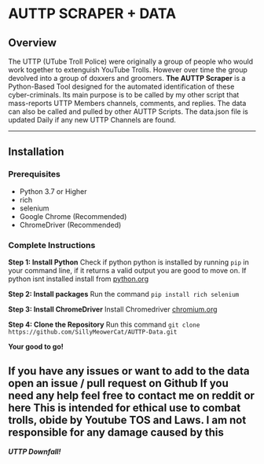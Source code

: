 # AUTTP SCRAPER + DATA

## Overview
The UTTP (UTube Troll Police) were originally a group of people who would work together to extenguish YouTube Trolls. However over time the group devolved into a group of doxxers and groomers. **The AUTTP Scraper** is a Python-Based Tool designed for the automated identification of these cyber-criminals. Its main purpose is to be called by my other script that mass-reports UTTP Members channels, comments, and replies. The data can also be called and pulled by other AUTTP Scripts. The data.json file is updated Daily if any new UTTP Channels are found. 

---

## Installation
### Prerequisites
- Python 3.7 or Higher
- rich
- selenium
- Google Chrome (Recommended)
- ChromeDriver (Recommended)

### Complete Instructions
**Step 1: Install Python**
Check if python python is installed by running `pip` in your command line, if it returns a valid output you are good to move on.
If python isnt installed install from [python.org](https://www.python.org/downloads/release/python-3135/)

**Step 2: Install packages**
Run the command `pip install rich selenium`

**Step 3: Install ChromeDriver**
Install Chromedriver [chromium.org](https://chromedriver.chromium.org/downloads)

**Step 4: Clone the Repository**
Run this command `git clone https://github.com/SillyMeowerCat/AUTTP-Data.git`

**Your good to go!**


**If you have any issues or want to add to the data open an issue / pull request on Github**
**If you need any help feel free to contact me on reddit or here**
**This is intended for ethical use to combat trolls, obide by Youtube TOS and Laws. I am not responsible for any damage caused by this**
---
***UTTP Downfall!***


